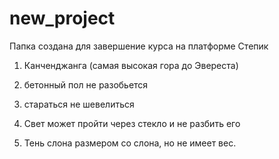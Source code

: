 # new_project
Папка создана для завершение курса на платформе Степик
1. Канченджанга (самая высокая гора до Эвереста)
2. бетонный пол не разобьется
3. стараться не шевелиться

4. Свет может пройти через стекло и не разбить его
5. Тень слона размером со слона, но не имеет вес.
